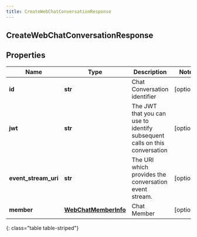 ```yaml
---
title: CreateWebChatConversationResponse
---
```

## CreateWebChatConversationResponse

## Properties

|Name | Type | Description | Notes|
|------------ | ------------- | ------------- | -------------|
| **id** | **str** | Chat Conversation identifier | [optional] |
| **jwt** | **str** | The JWT that you can use to identify subsequent calls on this conversation | [optional] |
| **event_stream_uri** | **str** | The URI which provides the conversation event stream. | [optional] |
| **member** | [**WebChatMemberInfo**](WebChatMemberInfo.html) | Chat Member | [optional] |
{: class="table table-striped"}


